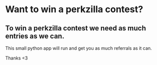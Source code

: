 # Want to win a perkzilla contest?

## To win a perkzilla contest we need as much entries as we can. 

This small python app will run and get you as much referrals as it can.

Thanks <3
